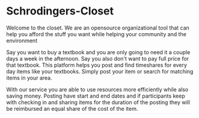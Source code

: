 # Schrodingers-Closet
Welcome to the closet. We are an opensource organizational tool that can help you afford the stuff you want while helping your community and the environment

Say you want to buy a textbook and you are only going to need it a couple days a week in the afternoon. Say you also don't want to pay full price for that textbook. This platform helps you post and find timeshares for every day items like your textbooks. Simply post your item or search for matching items in your area.

With our service you are able to use resources more efficiently while also saving money. Posting have start and end dates and if participants keep with checking in and sharing items for the duration of the posting they will be reimbursed an equal share of the cost of the item.
